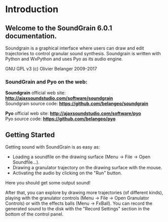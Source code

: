 Introduction
============

Welcome to the SoundGrain 6.0.1 documentation.
----------------------------------------------

Soundgrain is a graphical interface where users can draw and edit 
trajectories to control granular sound synthesis. Soundgrain is 
written with Python and WxPython and uses Pyo as its audio engine. 

GNU GPL v3 (c) Olivier Belanger 2009-2017

### SoundGrain and Pyo on the web: ###

__Soundgrain__ official web site: __http://ajaxsoundstudio.com/software/soundgrain__  
Soundgrain source code: __https://github.com/belangeo/soundgrain__

__Pyo__ official web site: __http://ajaxsoundstudio.com/software/pyo__  
Pyo source code: __https://github.com/belangeo/pyo__


Getting Started
---------------

Getting sound with SoundGrain is as easy as: 
    
- Loading a soundfile on the drawing surface (Menu -> File -> Open Soundfile...).  
- Drawing a granulator trajectory on the drawing surface with the mouse.  
- Activating the audio by clicking on the "Run" button.

Here you should get some output sound!

After that, you can explore by drawing more trajectories (of different kinds),
playing with the granulator controls (Menu -> File -> Open Granulator Controls) 
or with the effects balls (Menu -> FxBall). You can record the generated sound
to the disk with the "Record Settings" section in the bottom of the control
panel.


